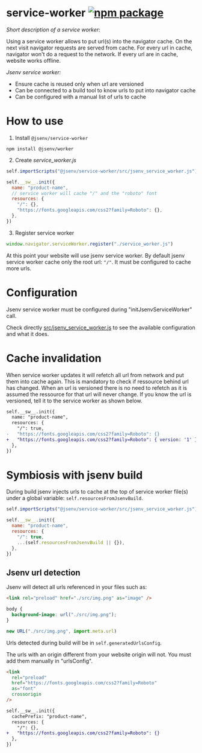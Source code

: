<!-- https://web.dev/manifest-updates/ -->

# service-worker [![npm package](https://img.shields.io/npm/v/@jsenv/service-worker.svg?logo=npm&label=package)](https://www.npmjs.com/package/@jsenv/service-worker)

_Short description of a service worker:_

Using a service worker allows to put url(s) into the navigator cache.
On the next visit navigator requests are served from cache.
For every url in cache, navigator won't do a request to the network.
If every url are in cache, website works offline.

_Jsenv service worker:_

- Ensure cache is reused only when url are versioned
- Can be connected to a build tool to know urls to put into navigator cache
- Can be configured with a manual list of urls to cache

# How to use

1. Install `@jsenv/service-worker`

```console
npm install @jsenv/worker
```

2. Create _service_worker.js_

```js
self.importScripts("@jsenv/service-worker/src/jsenv_service_worker.js")

self.__sw__.init({
  name: "product-name",
  // service worker will cache "/" and the "roboto" font
  resources: {
    "/": {},
    "https://fonts.googleapis.com/css2?family=Roboto": {},
  },
})
```

3. Register service worker

```js
window.navigator.serviceWorker.register("./service_worker.js")
```

At this point your website will use jsenv service worker. By default jsenv service worker cache only the root url: `"/"`. It must be configured to cache more urls.

# Configuration

Jsenv service worker must be configured during "initJsenvServiceWorker" call.

Check directly [src/jsenv_service_worker.js](./src/jsenv_service_worker.js) to see the available configuration and what it does.

# Cache invalidation

When service worker updates it will refetch all url from network and put them into cache again. This is mandatory to check if ressource behind url has changed. When an url is versioned there is no need to refetch as it is assumed the ressource for that url will never change. If you know the url is versioned, tell it to the service worker as shown below.

```diff
self.__sw__.init({
  name: "product-name",
  resources: {
    "/": true,
-   "https://fonts.googleapis.com/css2?family=Roboto": {}
+   "https://fonts.googleapis.com/css2?family=Roboto": { version: '1' }
  },
})
```

# Symbiosis with jsenv build

During build jsenv injects urls to cache at the top of service worker file(s) under a global variable: `self.resourcesFromJsenvBuild`.

```js
self.importScripts("@jsenv/service-worker/src/jsenv_service_worker.js")

self.__sw__.init({
  name: "product-name",
  resources: {
    "/": true,
    ...(self.resourcesFromJsenvBuild || {}),
  },
})
```

## Jsenv url detection

Jsenv will detect all urls referenced in your files such as:

```html
<link rel="preload" href="./src/img.png" as="image" />
```

```css
body {
  background-image: url("./src/img.png");
}
```

```js
new URL("./src/img.png", import.meta.url)
```

Urls detected during build will be in `self.generatedUrlsConfig`.

The urls with an origin different from your website origin will not. You must add them manually in "urlsConfig".

```html
<link
  rel="preload"
  href="https://fonts.googleapis.com/css2?family=Roboto"
  as="font"
  crossorigin
/>
```

```diff
self.__sw__.init({
  cachePrefix: "product-name",
  resources: {
    "/": {},
+   "https://fonts.googleapis.com/css2?family=Roboto": {}
  },
})
```
